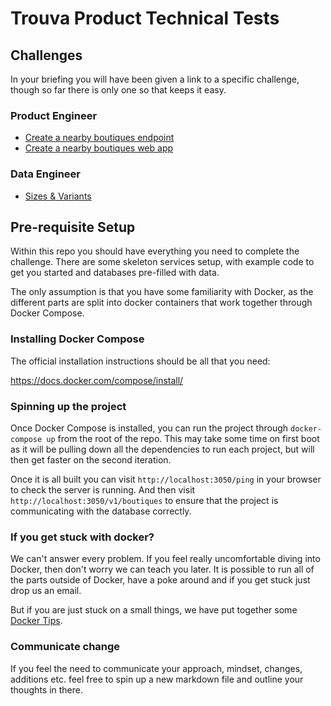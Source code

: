 # Trouva Product Technical Tests

## Challenges

In your briefing you will have been given a link to a specific challenge, though so far there is only one so that keeps it easy.

### Product Engineer

- [Create a nearby boutiques endpoint](./challenges/Engineer.API_development_test.lvl1.md)
- [Create a nearby boutiques web app](./challenges/Engineer.front_end.lvl1.md)

### Data Engineer
- [Sizes & Variants](./challenges/Data.Size_manipulation.md)

## Pre-requisite Setup

Within this repo you should have everything you need to complete the challenge. There are some skeleton services setup, with example code to get you started and databases pre-filled with data.

The only assumption is that you have some familiarity with Docker, as the different parts are split into docker containers that work together through Docker Compose.

### Installing Docker Compose

The official installation instructions should be all that you need:

https://docs.docker.com/compose/install/

### Spinning up the project

Once Docker Compose is installed, you can run the project through `docker-compose up` from the root of the repo. This may take some time on first boot as it will be pulling down all the dependencies to run each project, but will then get faster on the second iteration.

Once it is all built you can visit `http://localhost:3050/ping` in your browser to check the server is running. And then visit `http://localhost:3050/v1/boutiques` to ensure that the project is communicating with the database correctly.

### If you get stuck with docker?

We can't answer every problem. If you feel really uncomfortable diving into Docker, then don't worry we can teach you later. It is possible to run all of the parts outside of Docker, have a poke around and if you get stuck just drop us an email.

But if you are just stuck on a small things, we have put together some [Docker Tips](./docker-tips.md).

### Communicate change

If you feel the need to communicate your approach, mindset, changes, additions etc. feel free to spin up a new markdown file and outline your thoughts in there.
